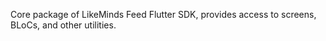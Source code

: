 Core package of LikeMinds Feed Flutter SDK, provides access to screens, BLoCs, and other utilities.
